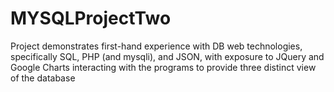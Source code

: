 # MYSQLProjectTwo
Project demonstrates first-hand experience with DB web technologies, specifically SQL, PHP (and mysqli), and JSON, with exposure to JQuery and Google Charts interacting with the programs to provide three distinct view of the database
